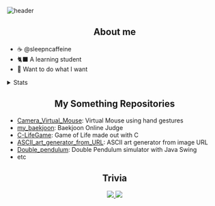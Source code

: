![header](https://capsule-render.vercel.app/api?type=venom&color=0:6f4d36,100:402d20&height=300&stroke=6F4E37&strokeWidth=1.5&section=header&text=Sleepn%27Caffeine&fontSize=90)

<div class="About">
  <h2 align='center'>About me</h2>
  <ul>
    <li>☕ @sleepncaffeine</li>
    <li>🐈‍⬛ A learning student</li>
    <li>🍫 Want to do what I want</li>
  </ul>
</div>
<details>
<summary>Stats</summary>
  
![](http://github-profile-summary-cards.vercel.app/api/cards/profile-details?username=sleepncaffeine&theme=github_dark) 
![](http://github-profile-summary-cards.vercel.app/api/cards/repos-per-language?username=sleepncaffeine&theme=github_dark) 
![](http://github-profile-summary-cards.vercel.app/api/cards/most-commit-language?username=sleepncaffeine&theme=github_dark)
</details>

<div class="portfolio">
  <h2 align='center'>My Something Repositories</h2>
  <ul>
    <li><a href="https://github.com/sleepncaffeine/Camera_Virtual_Mouse">Camera_Virtual_Mouse</a>: Virtual Mouse using hand gestures</li>
    <li><a href="https://github.com/sleepncaffeine/my_baekjoon">my_baekjoon</a>: Baekjoon Online Judge</li>
    <li><a href="https://github.com/sleepncaffeine/C-LifeGame">C-LifeGame</a>: Game of Life made out with C</li>
    <li><a href="https://github.com/sleepncaffeine/ASCII_art_generator_from_URL">ASCII_art_generator_from_URL</a>: ASCII art generator from image URL</li>
    <li><a href="https://github.com/sleepncaffeine/Double_pendulum">Double_pendulum</a>: Double Pendulum simulator with Java Swing</li>
    <li>etc</li>
  </ul>
</div>
<h2 align='center'>Trivia</h2>
<p align='center'>
  <a href="https://www.instagram.com/sleep.n.caffe_ine/">
    <img src="https://img.shields.io/badge/-Instargram-DD2A7B?style=flat&logo=instagram&logoColor=white"/>
  </a>
  <a href="https://www.youtube.com/channel/UCfrfmPSPXdQ2koJJQLxCUOQ">
    <img src="https://img.shields.io/badge/-Youtube-DE3323?style=flat&logo=youtube&logoColor=white"/>
  </a>
</p>
